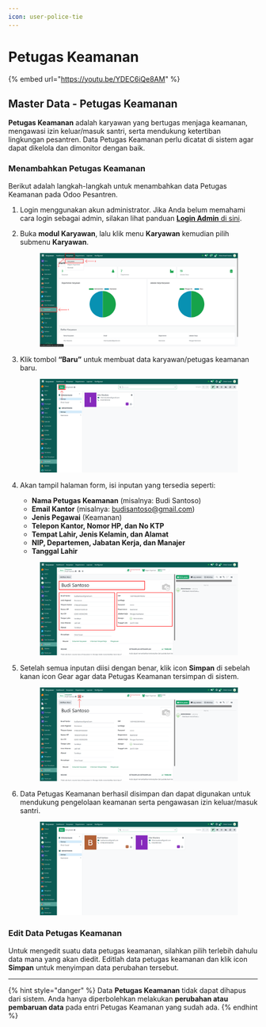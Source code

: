 ```yaml
---
icon: user-police-tie
---
```


# Petugas Keamanan

{% embed url="https://youtu.be/YDEC6iQe8AM" %}

## Master Data - Petugas Keamanan

**Petugas Keamanan** adalah karyawan yang bertugas menjaga keamanan, mengawasi izin keluar/masuk santri, serta mendukung ketertiban lingkungan pesantren. Data Petugas Keamanan perlu dicatat di sistem agar dapat dikelola dan dimonitor dengan baik.

### Menambahkan Petugas Keamanan

Berikut adalah langkah-langkah untuk menambahkan data Petugas Keamanan pada Odoo Pesantren.

1. Login menggunakan akun administrator. Jika Anda belum memahami cara login sebagai admin, silakan lihat panduan [**Login Admin** di sini](../../panduan-login/login-admin.md).
2.  Buka **modul Karyawan**, lalu klik menu **Karyawan** kemudian pilih submenu **Karyawan**.

    <figure><img src="../../.gitbook/assets/images-118.png" alt=""><figcaption></figcaption></figure>


3.  Klik tombol **“Baru”** untuk membuat data karyawan/petugas keamanan baru.

    <figure><img src="../../.gitbook/assets/images-119.png" alt=""><figcaption></figcaption></figure>


4.  Akan tampil halaman form, isi inputan yang tersedia seperti:

    * **Nama Petugas Keamanan** (misalnya: Budi Santoso)
    * **Email Kantor** (misalnya: budisantoso@gmail.com)
    * **Jenis Pegawai** (Keamanan)
    * **Telepon Kantor, Nomor HP, dan No KTP**
    * **Tempat Lahir, Jenis Kelamin, dan Alamat**
    * **NIP, Departemen, Jabatan Kerja, dan Manajer**
    * **Tanggal Lahir**

    <figure><img src="../../.gitbook/assets/images-120.png" alt=""><figcaption></figcaption></figure>


5.  Setelah semua inputan diisi dengan benar, klik icon **Simpan** di sebelah kanan icon Gear agar data Petugas Keamanan tersimpan di sistem.

    <figure><img src="../../.gitbook/assets/images-121 (1).png" alt=""><figcaption></figcaption></figure>


6.  Data Petugas Keamanan berhasil disimpan dan dapat digunakan untuk mendukung pengelolaan keamanan serta pengawasan izin keluar/masuk santri.

    <figure><img src="../../.gitbook/assets/images-122.png" alt=""><figcaption></figcaption></figure>

### Edit Data Petugas Keamanan

Untuk mengedit suatu data petugas keamanan, silahkan pilih terlebih dahulu data mana yang akan diedit. Editlah data petugas keamanan dan klik icon **Simpan** untuk menyimpan data perubahan tersebut.

***

{% hint style="danger" %}
Data **Petugas Keamanan** tidak dapat dihapus dari sistem. Anda hanya diperbolehkan melakukan **perubahan atau pembaruan data** pada entri Petugas Keamanan yang sudah ada.
{% endhint %}
